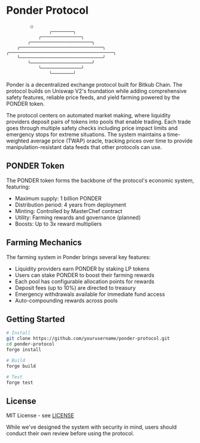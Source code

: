 # Ponder Protocol

```
         ○                    
                ╭────────╮              
            ╭───────────────╮           
        ╭───────────────────────╮       
    ╭───────────────────────────────╮   
╭───────────────────────────────────────╮
    ╰───────────────────────────────╯   
        ╰───────────────────────╯       
            ╰───────────────╯           
                ╰────────╯                
```

Ponder is a decentralized exchange protocol built for Bitkub Chain. The protocol builds on Uniswap V2's foundation while adding comprehensive safety features, reliable price feeds, and yield farming powered by the PONDER token.

The protocol centers on automated market making, where liquidity providers deposit pairs of tokens into pools that enable trading. Each trade goes through multiple safety checks including price impact limits and emergency stops for extreme situations. The system maintains a time-weighted average price (TWAP) oracle, tracking prices over time to provide manipulation-resistant data feeds that other protocols can use.

## PONDER Token

The PONDER token forms the backbone of the protocol's economic system, featuring:

- Maximum supply: 1 billion PONDER
- Distribution period: 4 years from deployment
- Minting: Controlled by MasterChef contract
- Utility: Farming rewards and governance (planned)
- Boosts: Up to 3x reward multipliers

## Farming Mechanics

The farming system in Ponder brings several key features:

- Liquidity providers earn PONDER by staking LP tokens
- Users can stake PONDER to boost their farming rewards
- Each pool has configurable allocation points for rewards
- Deposit fees (up to 10%) are directed to treasury
- Emergency withdrawals available for immediate fund access
- Auto-compounding rewards across pools

## Getting Started

```bash
# Install
git clone https://github.com/yourusername/ponder-protocol.git
cd ponder-protocol
forge install

# Build
forge build

# Test
forge test
```

## License

MIT License - see [LICENSE](LICENSE)

While we've designed the system with security in mind, users should conduct their own review before using the protocol.
